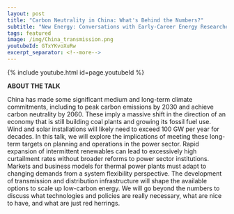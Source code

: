 ```yaml
---
layout: post
title: "Carbon Neutrality in China: What's Behind the Numbers?"
subtitle: "New Energy: Conversations with Early-Career Energy Researchers | Irving Institute, Dartmouth"
tags: featured
image: /img/China_transmission.png
youtubeId: GTxYKvoXuRw
excerpt_separator: <!--more-->
---
```


{% include youtube.html id=page.youtubeId %}

**ABOUT THE TALK**

China has made some significant medium and long-term climate commitments, including to peak carbon emissions by 2030 and achieve carbon neutrality by 2060. These imply a massive shift in the direction of an economy that is still building coal plants and growing its fossil fuel use. Wind and solar installations will likely need to exceed 100 GW per year for decades. In this talk, we will explore the implications of meeting these long-term targets on planning and operations in the power sector. Rapid expansion of intermittent renewables can lead to excessively high curtailment rates without broader reforms to power sector institutions. Markets and business models for thermal power plants must adapt to changing demands from a system flexibility perspective. The development of transmission and distribution infrastructure will shape the available options to scale up low-carbon energy. We will go beyond the numbers to discuss what technologies and policies are really necessary, what are nice to have, and what are just red herrings.


